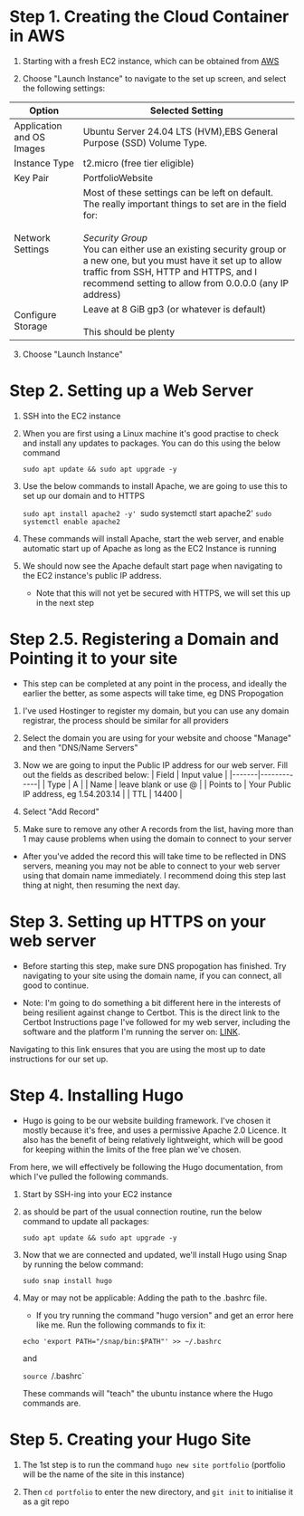 # Step 1. Creating the Cloud Container in AWS

1. Starting with a fresh EC2 instance, which can be obtained from [AWS](/https://ap-southeast-2.console.aws.amazon.com/ec2/home?region=ap-southeast-2#Overview:) 

2. Choose "Launch Instance" to navigate to the set up screen, and select the following settings:

| Option                    | Selected Setting                                                                                                                                                                                                                                                                                                                      |
| ------------------------- | ------------------------------------------------------------------------------------------------------------------------------------------------------------------------------------------------------------------------------------------------------------------------------------------------------------------------------------- |
| Application and OS Images | Ubuntu Server 24.04 LTS (HVM),EBS General Purpose (SSD) Volume Type.                                                                                                                                                                                                                                                                  |
| Instance Type             | t2.micro (free tier eligible)                                                                                                                                                                                                                                                                                                         |
| Key Pair                  | PortfolioWebsite                                                                                                                                                                                                                                                                                                                      |
| Network Settings          | Most of these settings can be left on default. The really important things to set are in the field for: <br><br>*Security Group*<br>You can either use an existing security group or a new one, but you must have it set up to allow traffic from SSH, HTTP and HTTPS, and I recommend setting to allow from 0.0.0.0 (any IP address) |
| Configure Storage         | Leave at 8 GiB gp3 (or whatever is default) <br><br>This should be plenty                                                                                                                                                                                                                                                             |
3. Choose "Launch Instance"


# Step 2. Setting up a Web Server

1. SSH into the EC2 instance
2. When you are first using a Linux machine it's good practise to check and install any updates to packages. You can do this using the below command

	`sudo apt update && sudo apt upgrade -y`

3. Use the below commands to install Apache, we are going to use this to set up our domain and to HTTPS

	`sudo apt install apache2 -y'
	`sudo systemctl start apache2'
	`sudo systemctl enable apache2`

4. These commands will install Apache, start the web server, and enable automatic start up of Apache as long as the EC2 Instance is running
5. We should now see the Apache default start page when navigating to the EC2 instance's public IP address.
	- Note that this will not yet be secured with HTTPS, we will set this up in the next step


# Step 2.5. Registering a Domain and Pointing it to your site
- This step can be completed at any point in the process, and ideally the earlier the better, as some aspects will take time, eg DNS Propogation

1. I've used Hostinger to register my domain, but you can use any domain registrar, the process should be similar for all providers

2. Select the domain you are using for your website and choose "Manage" and then "DNS/Name Servers"

3. Now we are going to input the Public IP address for our web server. Fill out the fields as described below:
	| Field | Input value |
	|-------|-------------|
	| Type | A |
	| Name | leave blank or use @ |
	| Points to | Your Public IP address, eg 1.54.203.14 |
	| TTL | 14400 |

4. Select "Add Record"

5. Make sure to remove any other A records from the list, having more than 1 may cause problems when using the domain to connect to your server

- After you've added the record this will take time to be reflected in DNS servers, meaning you may not be able to connect to your web server using that domain name immediately. I recommend doing this step last thing at night, then resuming the next day. 


# Step 3. Setting up HTTPS on your web server
- Before starting this step, make sure DNS propogation has finished. Try navigating to your site using the domain name, if you can connect, all good to continue.

- Note: I'm going to do something a bit different here in the interests of being resilient against change to Certbot. This is the direct link to the Certbot Instructions page I've followed for my web server, including the software and the platform I'm running the server on: [LINK](https://certbot.eff.org/instructions?ws=apache&os=pip). 

Navigating to this link ensures that you are using the most up to date instructions for our set up.


# Step 4. Installing Hugo
- Hugo is going to be our website building framework. I've chosen it mostly because it's free, and uses a permissive Apache 2.0 Licence. It also has the benefit of being relatively lightweight, which will be good for keeping within the limits of the free plan we've chosen.

From here, we will effectively be following the Hugo documentation, from which I've pulled the following commands.

1. Start by SSH-ing into your EC2 instance 
2. as should be part of the usual connection routine, run the below command to update all packages:

	`sudo apt update && sudo apt upgrade -y`

3. Now that we are connected and updated, we'll install Hugo using Snap by running the below command:

	`sudo snap install hugo`

4. May or may not be applicable: Adding the path to the .bashrc file.
	- If you try running the command "hugo version" and get an error here like me. Run the following commands to fix it:

	`echo 'export PATH="/snap/bin:$PATH"' >> ~/.bashrc`

	and 

	`source `/.bashrc`

	These commands will "teach" the ubuntu instance where the Hugo commands are.


# Step 5. Creating your Hugo Site

1. The 1st step is to run the command `hugo new site portfolio` (portfolio will be the name of the site in this instance)

2. Then `cd portfolio` to enter the new directory, and `git init` to initialise it as a git repo 
